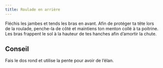 ```yaml
---
title: Roulade en arrière
---
```



Fléchis les jambes et tends les bras en avant. Afin de protéger ta tête lors de la roulade, penche-la de côté et maintiens ton menton collé à ta poitrine. Les bras frappent le sol à la hauteur de tes hanches afin d’amortir la chute.

## Conseil

Fais le dos rond et utilise la pente pour avoir de l’élan.

